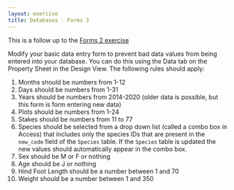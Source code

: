 ```yaml
---
layout: exercise
title: Databases - Forms 3
---
```


This is a follow up to the [Forms 2 exercise](/exercises/Databases-forms-2)

Modify your basic data entry form to prevent bad data values from being entered
into your database. You can do this using the Data tab on the Property Sheet in
the Design View. The following rules should apply:

1.  Months should be numbers from 1-12
2.  Days should be numbers from 1-31
3.  Years should be numbers from 2014-2020 (older data is possible, but
    this form is form entering new data)
4.  Plots should be numbers from 1-24
5.  Stakes should be numbers from 11 to 77
6.  Species should be selected from a drop down list (called a combo box in
    Access) that includes only the species IDs that are present in the
    `new_code` field of the `Species` table. If the `Species` table is updated
    the new values should automatically appear in the combo box.
7.  Sex should be M or F or nothing
8.  Age should be J or nothing
9.  Hind Foot Length should be a number between 1 and 70
10. Weight should be a number between 1 and 350
